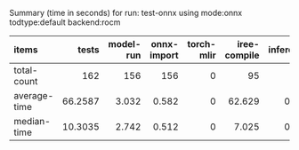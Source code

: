 Summary (time in seconds) for run: test-onnx using mode:onnx todtype:default backend:rocm

| items        |    tests |   model-run |   onnx-import |   torch-mlir |   iree-compile |   inference |
|:-------------|---------:|------------:|--------------:|-------------:|---------------:|------------:|
| total-count  | 162      |     156     |       156     |            0 |         95     |       0     |
| average-time |  66.2587 |       3.032 |         0.582 |            0 |         62.629 |       0.015 |
| median-time  |  10.3035 |       2.742 |         0.512 |            0 |          7.025 |       0.025 |
